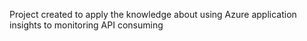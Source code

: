 Project created to apply the knowledge about using Azure application insights to monitoring API consuming
